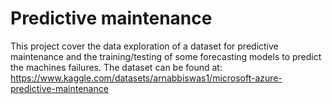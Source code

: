 # Predictive maintenance

This project cover the data exploration of a dataset for predictive maintenance and the training/testing of some forecasting models to predict the machines failures.
The dataset can be found at: https://www.kaggle.com/datasets/arnabbiswas1/microsoft-azure-predictive-maintenance
